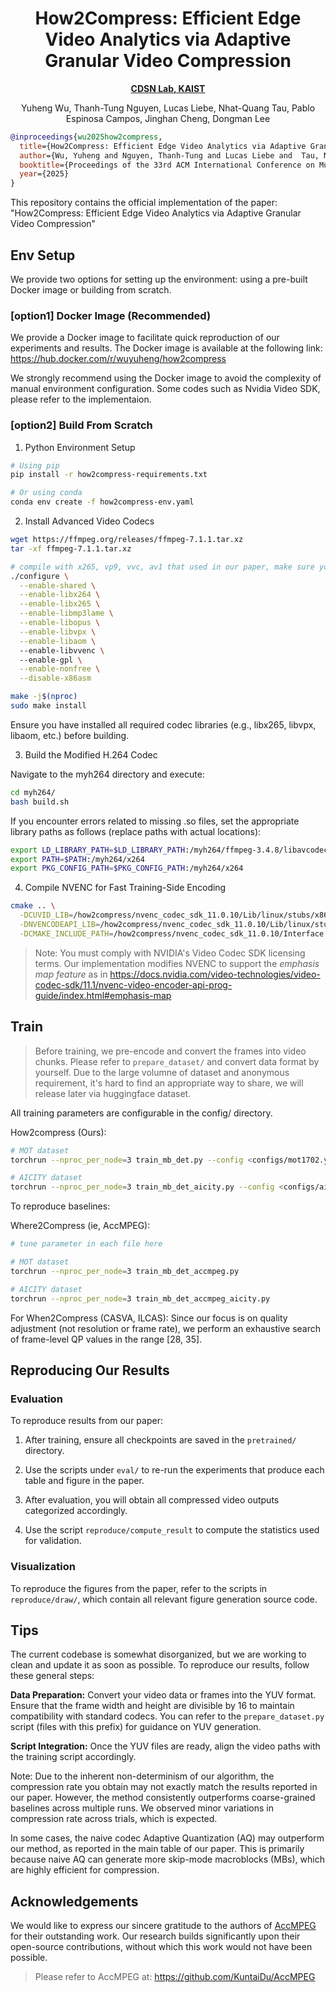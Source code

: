 
<div align="center">
<h1>How2Compress: Efficient Edge Video Analytics via Adaptive Granular Video Compression</h1>


**[CDSN Lab, KAIST](https://cds.kaist.ac.kr/)**

Yuheng Wu, Thanh-Tung Nguyen, Lucas Liebe, Nhat-Quang Tau, Pablo Espinosa Campos, Jinghan Cheng, Dongman Lee
</div>

```bibtex
@inproceedings{wu2025how2compress,
  title={How2Compress: Efficient Edge Video Analytics via Adaptive Granular Video Compression},
  author={Wu, Yuheng and Nguyen, Thanh-Tung and Lucas Liebe and  Tau, Nhat-Quang and Pablo Espinosa Campos and Cheng, Jinghan and Lee, Dongman},
  booktitle={Proceedings of the 33rd ACM International Conference on Multimedia},
  year={2025}
}
```

This repository contains the official implementation of the paper:
"How2Compress: Efficient Edge Video Analytics via Adaptive Granular Video Compression"

## Env Setup
We provide two options for setting up the environment: using a pre-built Docker image or building from scratch.

### [option1] Docker Image (Recommended)
We provide a Docker image to facilitate quick reproduction of our experiments and results. The Docker image is available at the following link: https://hub.docker.com/r/wuyuheng/how2compress

We strongly recommend using the Docker image to avoid the complexity of manual environment configuration. Some codes such as Nvidia Video SDK, please refer to the implementaion.

### [option2] Build From Scratch
1. Python Environment Setup
```bash
# Using pip
pip install -r how2compress-requirements.txt

# Or using conda
conda env create -f how2compress-env.yaml
```

2. Install Advanced Video Codecs
```bash
wget https://ffmpeg.org/releases/ffmpeg-7.1.1.tar.xz
tar -xf ffmpeg-7.1.1.tar.xz

# compile with x265, vp9, vvc, av1 that used in our paper, make sure you install corresponding codec beforehand
./configure \
  --enable-shared \
  --enable-libx264 \
  --enable-libx265 \
  --enable-libmp3lame \
  --enable-libopus \
  --enable-libvpx \
  --enable-libaom \       
  --enable-libvvenc \        
  --enable-gpl \
  --enable-nonfree \
  --disable-x86asm

make -j$(nproc)
sudo make install
```

Ensure you have installed all required codec libraries (e.g., libx265, libvpx, libaom, etc.) before building.

3. Build the Modified H.264 Codec

Navigate to the myh264 directory and execute:
```bash
cd myh264/
bash build.sh
```

If you encounter errors related to missing .so files, set the appropriate library paths as follows (replace paths with actual locations):
```bash
export LD_LIBRARY_PATH=$LD_LIBRARY_PATH:/myh264/ffmpeg-3.4.8/libavcodec:/myh264/ffmpeg-3.4.8/libavdevice/:/myh264/ffmpeg-3.4.8/libavfilter:/myh264/ffmpeg-3.4.8/libavformat:/myh264/ffmpeg-3.4.8/libavresampler:/myh264/ffmpeg-3.4.8/libavutil:/myh264/ffmpeg-3.4.8/libpostproc:/myh264/ffmpeg-3.4.8/libswresample:/myh264/ffmpeg-3.4.8/libswscale:/myh264/x264
export PATH=$PATH:/myh264/x264
export PKG_CONFIG_PATH=$PKG_CONFIG_PATH:/myh264/x264
```

4. Compile NVENC for Fast Training-Side Encoding
```bash
cmake .. \
  -DCUVID_LIB=/how2compress/nvenc_codec_sdk_11.0.10/Lib/linux/stubs/x86_64/libnvcuvid.so \
  -DNVENCODEAPI_LIB=/how2compress/nvenc_codec_sdk_11.0.10/Lib/linux/stubs/x86_64/libnvidia-encode.so \
  -DCMAKE_INCLUDE_PATH=/how2compress/nvenc_codec_sdk_11.0.10/Interface
```
> Note: You must comply with NVIDIA's Video Codec SDK licensing terms. Our implementation modifies NVENC to support the _emphasis map feature_ as in https://docs.nvidia.com/video-technologies/video-codec-sdk/11.1/nvenc-video-encoder-api-prog-guide/index.html#emphasis-map


## Train

> Before training, we pre-encode and convert the frames into video chunks. Please refer to `prepare_dataset/` and convert data format by yourself. Due to the large volumne of dataset and anonymous requirement, it's hard to find an appropriate way to share, we will release later via huggingface dataset.

All training parameters are configurable in the config/ directory.

How2compress (Ours):
```bash
# MOT dataset
torchrun --nproc_per_node=3 train_mb_det.py --config <configs/mot1702.yaml>

# AICITY dataset
torchrun --nproc_per_node=3 train_mb_det_aicity.py --config <configs/aicity.yaml>
```

To reproduce baselines:

Where2Compress (ie, AccMPEG):
```bash
# tune parameter in each file here

# MOT dataset 
torchrun --nproc_per_node=3 train_mb_det_accmpeg.py 

# AICITY dataset
torchrun --nproc_per_node=3 train_mb_det_accmpeg_aicity.py
```

For When2Compress (CASVA, ILCAS): Since our focus is on quality adjustment (not resolution or frame rate), we perform an exhaustive search of frame-level QP values in the range [28, 35].


## Reproducing Our Results

### Evaluation
To reproduce results from our paper:

1. After training, ensure all checkpoints are saved in the `pretrained/` directory.

2. Use the scripts under `eval/` to re-run the experiments that produce each table and figure in the paper.

3. After evaluation, you will obtain all compressed video outputs categorized accordingly.

4. Use the script `reproduce/compute_result` to compute the statistics used for validation.

### Visualization
To reproduce the figures from the paper, refer to the scripts in `reproduce/draw/`, which contain all relevant figure generation source code.


## Tips
The current codebase is somewhat disorganized, but we are working to clean and update it as soon as possible. To reproduce our results, follow these general steps:

**Data Preparation:** Convert your video data or frames into the YUV format. Ensure that the frame width and height are divisible by 16 to maintain compatibility with standard codecs. You can refer to the `prepare_dataset.py` script (files with this prefix) for guidance on YUV generation.

**Script Integration:** Once the YUV files are ready, align the video paths with the training script accordingly.

Note: Due to the inherent non-determinism of our algorithm, the compression rate you obtain may not exactly match the results reported in our paper. However, the method consistently outperforms coarse-grained baselines across multiple runs. We observed minor variations in compression rate across trials, which is expected.

In some cases, the naive codec Adaptive Quantization (AQ) may outperform our method, as reported in the main table of our paper. This is primarily because naive AQ can generate more skip-mode macroblocks (MBs), which are highly efficient for compression.

## Acknowledgements
We would like to express our sincere gratitude to the authors of [AccMPEG](https://arxiv.org/abs/2204.12534) for their outstanding work. Our research builds significantly upon their open-source contributions, without which this work would not have been possible.
> Please refer to AccMPEG at: https://github.com/KuntaiDu/AccMPEG
